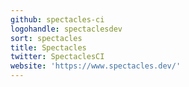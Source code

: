 ```yaml
---
github: spectacles-ci
logohandle: spectaclesdev
sort: spectacles
title: Spectacles
twitter: SpectaclesCI
website: 'https://www.spectacles.dev/'
---
```


